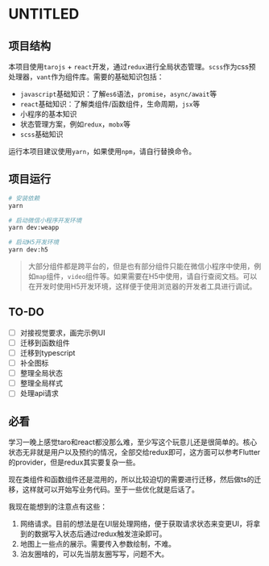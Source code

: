 # UNTITLED

## 项目结构

本项目使用`tarojs` + `react`开发，通过`redux`进行全局状态管理。`scss`作为css预处理器，`vant`作为组件库。需要的基础知识包括：

- `javascript`基础知识：了解`es6`语法，`promise`，`async/await`等
- `react`基础知识：了解类组件/函数组件，生命周期，`jsx`等
- 小程序的基本知识
- 状态管理方案，例如`redux`，`mobx`等
- `scss`基础知识

运行本项目建议使用`yarn`，如果使用`npm`，请自行替换命令。

## 项目运行

```bash
# 安装依赖
yarn

# 启动微信小程序开发环境
yarn dev:weapp

# 启动H5开发环境
yarn dev:h5
```

> 大部分组件都是跨平台的，但是也有部分组件只能在微信小程序中使用，例如`map`组件，`video`组件等。如果需要在H5中使用，请自行查阅文档。可以在开发时使用H5开发环境，这样便于使用浏览器的开发者工具进行调试。

## TO-DO

- [ ] 对接视觉要求，画完示例UI
- [ ] 迁移到函数组件
- [ ] 迁移到typescript
- [ ] 补全图标
- [ ] 整理全局状态
- [ ] 整理全局样式
- [ ] 处理api请求

## 必看

学习一晚上感觉taro和react都没那么难，至少写这个玩意儿还是很简单的。核心状态无非就是用户以及预约的情况，全部交给redux即可，这方面可以参考Flutter的provider，但是redux其实要复杂一些。

现在类组件和函数组件还是混用的，所以比较迫切的需要进行迁移，然后做ts的迁移，这样就可以开始写业务代码。至于一些优化就是后话了。

我现在能想到的注意点有这些：

1. 网络请求。目前的想法是在UI层处理网络，便于获取请求状态来变更UI，将拿到的数据写入状态后通过redux触发渲染即可。
2. 地图上一些点的展示。需要传入参数绘制，不难。
3. 泊友圈啥的，可以先当朋友圈写写，问题不大。
